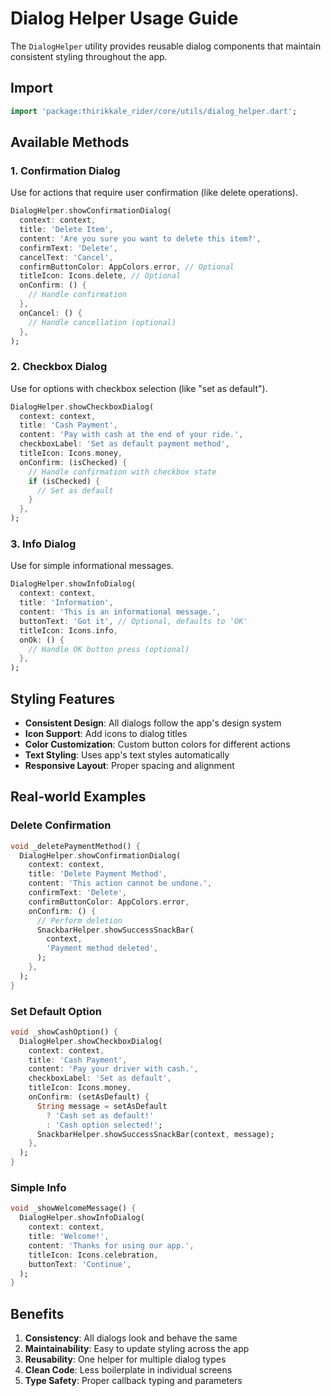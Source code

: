 # Dialog Helper Usage Guide

The `DialogHelper` utility provides reusable dialog components that maintain consistent styling throughout the app.

## Import

```dart
import 'package:thirikkale_rider/core/utils/dialog_helper.dart';
```

## Available Methods

### 1. Confirmation Dialog

Use for actions that require user confirmation (like delete operations).

```dart
DialogHelper.showConfirmationDialog(
  context: context,
  title: 'Delete Item',
  content: 'Are you sure you want to delete this item?',
  confirmText: 'Delete',
  cancelText: 'Cancel',
  confirmButtonColor: AppColors.error, // Optional
  titleIcon: Icons.delete, // Optional
  onConfirm: () {
    // Handle confirmation
  },
  onCancel: () {
    // Handle cancellation (optional)
  },
);
```

### 2. Checkbox Dialog

Use for options with checkbox selection (like "set as default").

```dart
DialogHelper.showCheckboxDialog(
  context: context,
  title: 'Cash Payment',
  content: 'Pay with cash at the end of your ride.',
  checkboxLabel: 'Set as default payment method',
  titleIcon: Icons.money,
  onConfirm: (isChecked) {
    // Handle confirmation with checkbox state
    if (isChecked) {
      // Set as default
    }
  },
);
```

### 3. Info Dialog

Use for simple informational messages.

```dart
DialogHelper.showInfoDialog(
  context: context,
  title: 'Information',
  content: 'This is an informational message.',
  buttonText: 'Got it', // Optional, defaults to 'OK'
  titleIcon: Icons.info,
  onOk: () {
    // Handle OK button press (optional)
  },
);
```

## Styling Features

- **Consistent Design**: All dialogs follow the app's design system
- **Icon Support**: Add icons to dialog titles
- **Color Customization**: Custom button colors for different actions
- **Text Styling**: Uses app's text styles automatically
- **Responsive Layout**: Proper spacing and alignment

## Real-world Examples

### Delete Confirmation
```dart
void _deletePaymentMethod() {
  DialogHelper.showConfirmationDialog(
    context: context,
    title: 'Delete Payment Method',
    content: 'This action cannot be undone.',
    confirmText: 'Delete',
    confirmButtonColor: AppColors.error,
    onConfirm: () {
      // Perform deletion
      SnackbarHelper.showSuccessSnackBar(
        context,
        'Payment method deleted',
      );
    },
  );
}
```

### Set Default Option
```dart
void _showCashOption() {
  DialogHelper.showCheckboxDialog(
    context: context,
    title: 'Cash Payment',
    content: 'Pay your driver with cash.',
    checkboxLabel: 'Set as default',
    titleIcon: Icons.money,
    onConfirm: (setAsDefault) {
      String message = setAsDefault 
        ? 'Cash set as default!' 
        : 'Cash option selected!';
      SnackbarHelper.showSuccessSnackBar(context, message);
    },
  );
}
```

### Simple Info
```dart
void _showWelcomeMessage() {
  DialogHelper.showInfoDialog(
    context: context,
    title: 'Welcome!',
    content: 'Thanks for using our app.',
    titleIcon: Icons.celebration,
    buttonText: 'Continue',
  );
}
```

## Benefits

1. **Consistency**: All dialogs look and behave the same
2. **Maintainability**: Easy to update styling across the app
3. **Reusability**: One helper for multiple dialog types
4. **Clean Code**: Less boilerplate in individual screens
5. **Type Safety**: Proper callback typing and parameters
